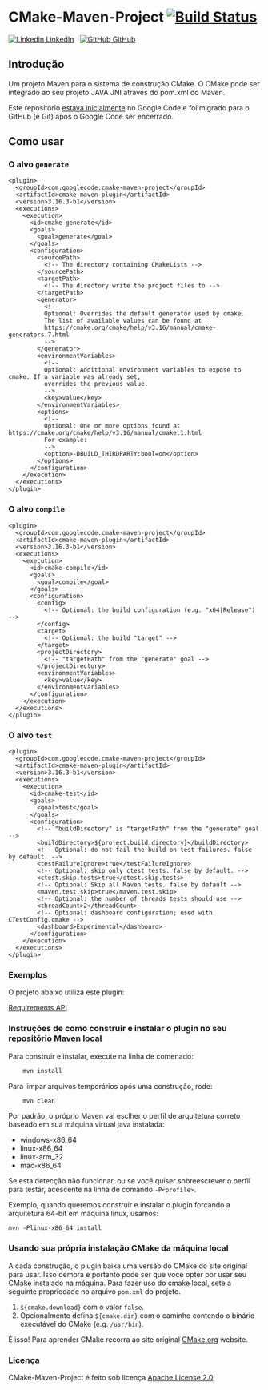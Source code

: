 # CMake-Maven-Project [![Build Status](https://travis-ci.org/cmake-maven-project/cmake-maven-project.png?branch=master)](https://travis-ci.org/cmake-maven-project/cmake-maven-project)

[![Linkedin](https://i.stack.imgur.com/gVE0j.png) LinkedIn](https://www.linkedin.com/in/miguel-penteado-760486a9/)
&nbsp;
[![GitHub](https://i.stack.imgur.com/tskMh.png) GitHub](https://github.com/miguel7penteado)

## Introdução

Um projeto Maven para o sistema de construção CMake. O CMake pode ser integrado ao seu projeto JAVA JNI através do pom.xml do Maven.

Este repositório [estava inicialmente](https://code.google.com/p/cmake-maven-project/) no Google Code e foi migrado para o GitHub (e Git) após o Google Code ser encerrado.

## Como usar

### O alvo `generate`

    <plugin>
      <groupId>com.googlecode.cmake-maven-project</groupId>
      <artifactId>cmake-maven-plugin</artifactId>
      <version>3.16.3-b1</version>
      <executions>
        <execution>
          <id>cmake-generate</id>
          <goals>
            <goal>generate</goal>
          </goals>
          <configuration>
            <sourcePath>
              <!-- The directory containing CMakeLists -->
            </sourcePath>
            <targetPath>
              <!-- The directory write the project files to -->
            </targetPath>
            <generator>
              <!--
              Optional: Overrides the default generator used by cmake.
              The list of available values can be found at 
              https://cmake.org/cmake/help/v3.16/manual/cmake-generators.7.html
              -->
            </generator>
            <environmentVariables>
              <!--
              Optional: Additional environment variables to expose to cmake. If a variable was already set,
              overrides the previous value.             
              -->              
              <key>value</key>
            </environmentVariables>
            <options>
              <!--
              Optional: One or more options found at https://cmake.org/cmake/help/v3.16/manual/cmake.1.html
              For example:
              -->
              <option>-DBUILD_THIRDPARTY:bool=on</option>
            </options>
          </configuration>
        </execution>
      </executions>
    </plugin>

### O alvo `compile`

    <plugin>
      <groupId>com.googlecode.cmake-maven-project</groupId>
      <artifactId>cmake-maven-plugin</artifactId>
      <version>3.16.3-b1</version>
      <executions>
        <execution>
          <id>cmake-compile</id>
          <goals>
            <goal>compile</goal>
          </goals>
          <configuration>
            <config>
              <!-- Optional: the build configuration (e.g. "x64|Release") -->
            </config>
            <target>
              <!-- Optional: the build "target" -->
            </target>
            <projectDirectory>
              <!-- "targetPath" from the "generate" goal -->
            </projectDirectory>
            <environmentVariables>
              <key>value</key>
            </environmentVariables>
          </configuration>
        </execution>
      </executions>
    </plugin>

### O alvo `test`

    <plugin>
      <groupId>com.googlecode.cmake-maven-project</groupId>
      <artifactId>cmake-maven-plugin</artifactId>
      <version>3.16.3-b1</version>
      <executions>
        <execution>
          <id>cmake-test</id>
          <goals>
            <goal>test</goal>
          </goals>
          <configuration>
            <!-- "buildDirectory" is "targetPath" from the "generate" goal -->
            <buildDirectory>${project.build.directory}</buildDirectory>
            <!-- Optional: do not fail the build on test failures. false by default. -->
            <testFailureIgnore>true</testFailureIgnore>
            <!-- Optional: skip only ctest tests. false by default. -->
            <ctest.skip.tests>true</ctest.skip.tests>
            <!-- Optional: Skip all Maven tests. false by default -->
            <maven.test.skip>true</maven.test.skip>
            <!-- Optional: the number of threads tests should use -->
            <threadCount>2</threadCount>
            <!-- Optional: dashboard configuration; used with CTestConfig.cmake -->
            <dashboard>Experimental</dashboard>
          </configuration>
        </execution>
      </executions>
    </plugin>
    
### Exemplos

O projeto abaixo utiliza este plugin:

[Requirements API](https://bitbucket.org/cowwoc/requirements.java/src/759c13be200744e31f0d3f1c6df5d49ac079dfbf/natives/pom.xml#lines-69)

### Instruções de como construir e instalar o plugin no seu repositório Maven local

Para construir e instalar, execute na linha de comenado:

```bash
    mvn install
```

Para limpar arquivos temporários após uma construção, rode:

```bash
    mvn clean
```

Por padrão, o próprio Maven vai esclher o perfil de arquitetura correto baseado em sua máquina virtual java instalada:

* windows-x86_64
* linux-x86_64
* linux-arm_32
* mac-x86_64

Se esta detecção não funcionar, ou se você quiser sobreescrever o perfil para testar, acescente na linha de comando `-P<profile>`.

Exemplo, quando queremos construir e instalar o plugin forçando a arquitetura 64-bit em máquina linux, usamos:

    mvn -Plinux-x86_64 install

### Usando sua própria instalação CMake da máquina local

A cada construção, o plugin baixa uma versão do CMake do site original para usar.
Isso demora e portanto pode ser que voce opter por usar seu CMake instalado na máquina.
Para fazer uso do cmake local, sete a seguinte propriedade no arquivo `pom.xml` do projeto.

1. `${cmake.download}` com o valor `false`.
2. Opcionalmente defina `${cmake.dir}` com o caminho contendo o binário executável do CMake (e.g. `/usr/bin`).

É isso! Para aprender CMake recorra ao site original [CMake.org](https://cmake.org/) website.

### Licença

CMake-Maven-Project é feito sob licença [Apache License 2.0](http://www.apache.org/licenses/LICENSE-2.0)

